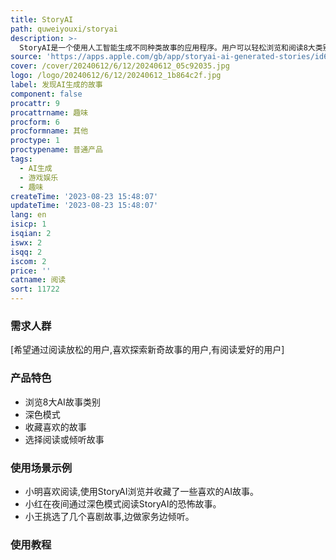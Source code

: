 ```yaml
---
title: StoryAI
path: quweiyouxi/storyai
description: >-
  StoryAI是一个使用人工智能生成不同种类故事的应用程序。用户可以轻松浏览和阅读8大类别的AI故事。应用程序具有现代界面、深色模式、收藏功能等。用户可以选择阅读或倾听AI讲述的故事。适合喜欢阅读的用户。
source: 'https://apps.apple.com/gb/app/storyai-ai-generated-stories/id6445949790'
cover: /cover/20240612/6/12/20240612_05c92035.jpg
logo: /logo/20240612/6/12/20240612_1b864c2f.jpg
label: 发现AI生成的故事
component: false
procattr: 9
procattrname: 趣味
procform: 6
procformname: 其他
proctype: 1
proctypename: 普通产品
tags:
  - AI生成
  - 游戏娱乐
  - 趣味
createTime: '2023-08-23 15:48:07'
updateTime: '2023-08-23 15:48:07'
lang: en
isicp: 1
isqian: 2
iswx: 2
isqq: 2
iscom: 2
price: ''
catname: 阅读
sort: 11722
---
```




### 需求人群
[希望通过阅读放松的用户,喜欢探索新奇故事的用户,有阅读爱好的用户]

### 产品特色
- 浏览8大AI故事类别
- 深色模式
- 收藏喜欢的故事
- 选择阅读或倾听故事

### 使用场景示例
- 小明喜欢阅读,使用StoryAI浏览并收藏了一些喜欢的AI故事。
- 小红在夜间通过深色模式阅读StoryAI的恐怖故事。
- 小王挑选了几个喜剧故事,边做家务边倾听。

### 使用教程


  

